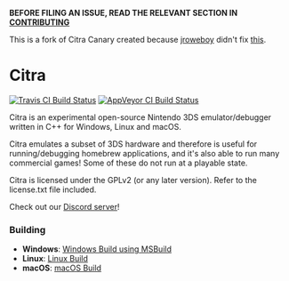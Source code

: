 **BEFORE FILING AN ISSUE, READ THE RELEVANT SECTION IN [CONTRIBUTING](https://github.com/vvanelslande/citra/wiki/Contributing#reporting-issues)**

This is a fork of Citra Canary created because [jroweboy](https://github.com/jroweboy) didn't fix [this](https://github.com/citra-emu/citra/pull/4940#pullrequestreview-294661556).

Citra
==============
[![Travis CI Build Status](https://travis-ci.org/citra-emu/citra.svg?branch=master)](https://travis-ci.org/citra-emu/citra)
[![AppVeyor CI Build Status](https://ci.appveyor.com/api/projects/status/sdf1o4kh3g1e68m9?svg=true)](https://ci.appveyor.com/project/bunnei/citra)

Citra is an experimental open-source Nintendo 3DS emulator/debugger written in C++ for Windows, Linux and macOS.

Citra emulates a subset of 3DS hardware and therefore is useful for running/debugging homebrew applications, and it's also able to run many commercial games! Some of these do not run at a playable state.

Citra is licensed under the GPLv2 (or any later version). Refer to the license.txt file included.

Check out our [Discord server](https://discord.gg/ZSdHfDh)!

### Building

* __Windows__: [Windows Build using MSBuild](https://github.com/vvanelslande/citra/wiki/Building-for-Windows-(MSBuild))
* __Linux__: [Linux Build](https://github.com/citra-emu/citra/wiki/Building-For-Linux)
* __macOS__: [macOS Build](https://github.com/citra-emu/citra/wiki/Building-for-macOS)
